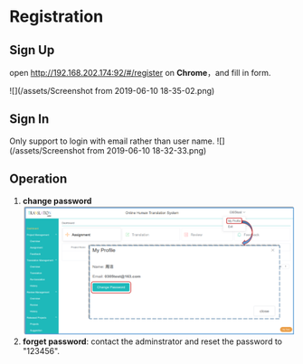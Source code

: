 # Registration

## Sign Up

open http://192.168.202.174:92/#/register on **Chrome**，and fill in form.

![](/assets/Screenshot from 2019-06-10 18-35-02.png)

## Sign In

Only support to login with email rather than user name.
![](/assets/Screenshot from 2019-06-10 18-32-33.png)

## Operation

1. **change password**
![](/assets/user.change_password.png)
2. **forget password**: contact the adminstrator and reset the password to "123456".


